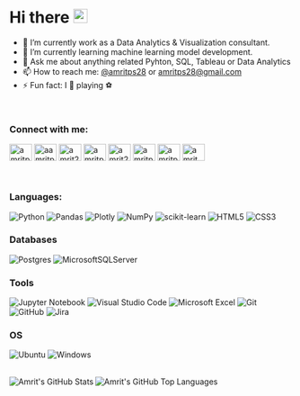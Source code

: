 # Hi there <img src="https://media.giphy.com/media/hvRJCLFzcasrR4ia7z/giphy.gif" width="25px">


- 🔭 I’m currently work as a Data Analytics & Visualization consultant.
- 🌱 I’m currently learning machine learning model development.
- 💬 Ask me about anything related Pyhton, SQL, Tableau or Data Analytics
- 📫 How to reach me: [@amritps28](https://twitter.com/amritps28) or amritps28@gmail.com
- ⚡ Fun fact: I 💙 playing ⚽
<!--
- 👯 I’m looking to collaborate on ...
- 🤔 I’m looking for help with ...
- 😄 Pronouns: 
-->

<br />

<h3 align="left">Connect with me:</h3>
<p align="left">
<a href="https://twitter.com/amritps28" target="blank"><img align="center" src="https://raw.githubusercontent.com/rahuldkjain/github-profile-readme-generator/master/src/images/icons/Social/twitter.svg" alt="amritps28" height="30" width="40" /></a>
<a href="https://linkedin.com/in/aamritpalsingh" target="blank"><img align="center" src="https://raw.githubusercontent.com/rahuldkjain/github-profile-readme-generator/master/src/images/icons/Social/linked-in-alt.svg" alt="aamritpalsingh" height="30" width="40" /></a>
<a href="https://kaggle.com/amrit2" target="blank"><img align="center" src="https://raw.githubusercontent.com/rahuldkjain/github-profile-readme-generator/master/src/images/icons/Social/kaggle.svg" alt="amrit2" height="30" width="40" /></a>
<a href="https://www.codechef.com/users/amritps" target="blank"><img align="center" src="https://cdn.jsdelivr.net/npm/simple-icons@3.1.0/icons/codechef.svg" alt="amritps" height="30" width="40" /></a>
<a href="https://www.hackerrank.com/amrit28" target="blank"><img align="center" src="https://raw.githubusercontent.com/rahuldkjain/github-profile-readme-generator/master/src/images/icons/Social/hackerrank.svg" alt="amrit28" height="30" width="40" /></a>
<a href="https://www.leetcode.com/amritps" target="blank"><img align="center" src="https://raw.githubusercontent.com/rahuldkjain/github-profile-readme-generator/master/src/images/icons/Social/leet-code.svg" alt="amritps" height="30" width="40" /></a>
<a href="https://www.hackerearth.com/amritps28" target="blank"><img align="center" src="https://raw.githubusercontent.com/rahuldkjain/github-profile-readme-generator/master/src/images/icons/Social/hackerearth.svg" alt="amritps28" height="30" width="40" /></a>
<a href="https://www.topcoder.com/members/amrit." target="blank"><img align="center" src="https://raw.githubusercontent.com/rahuldkjain/github-profile-readme-generator/master/src/images/icons/Social/topcoder.svg" alt="amrit." height="30" width="40" /></a>
</p>

<br />

### Languages:

![Python](https://img.shields.io/badge/python-3670A0?style=for-the-badge&logo=python&logoColor=ffdd54)
![Pandas](https://img.shields.io/badge/pandas-%23150458.svg?style=for-the-badge&logo=pandas&logoColor=white)
![Plotly](https://img.shields.io/badge/Plotly-%233F4F75.svg?style=for-the-badge&logo=plotly&logoColor=white)
![NumPy](https://img.shields.io/badge/numpy-%23013243.svg?style=for-the-badge&logo=numpy&logoColor=white)
![scikit-learn](https://img.shields.io/badge/scikit--learn-%23F7931E.svg?style=for-the-badge&logo=scikit-learn&logoColor=white)
![HTML5](https://img.shields.io/badge/html5-%23E34F26.svg?style=for-the-badge&logo=html5&logoColor=white)
![CSS3](https://img.shields.io/badge/css3-%231572B6.svg?style=for-the-badge&logo=css3&logoColor=white)
<!-- ![Julia](https://img.shields.io/badge/-Julia-9558B2?style=for-the-badge&logo=julia&logoColor=white) -->

### Databases
![Postgres](https://img.shields.io/badge/postgres-%23316192.svg?style=for-the-badge&logo=postgresql&logoColor=white)
![MicrosoftSQLServer](https://img.shields.io/badge/Microsoft%20SQL%20Sever-CC2927?style=for-the-badge&logo=microsoft%20sql%20server&logoColor=white)
<!-- ![MongoDB](https://img.shields.io/badge/MongoDB-%234ea94b.svg?style=for-the-badge&logo=mongodb&logoColor=white) -->

### Tools
![Jupyter Notebook](https://img.shields.io/badge/jupyter-%23FA0F00.svg?style=for-the-badge&logo=jupyter&logoColor=white)
![Visual Studio Code](https://img.shields.io/badge/Visual%20Studio%20Code-0078d7.svg?style=for-the-badge&logo=visual-studio-code&logoColor=white)
![Microsoft Excel](https://img.shields.io/badge/Microsoft_Excel-217346?style=for-the-badge&logo=microsoft-excel&logoColor=white)
![Git](https://img.shields.io/badge/git-%23F05033.svg?style=for-the-badge&logo=git&logoColor=white)
![GitHub](https://img.shields.io/badge/github-%23121011.svg?style=for-the-badge&logo=github&logoColor=white)
![Jira](https://img.shields.io/badge/jira-%230A0FFF.svg?style=for-the-badge&logo=jira&logoColor=white)
<!-- ![GitLab](https://img.shields.io/badge/gitlab-%23181717.svg?style=for-the-badge&logo=gitlab&logoColor=white)
 ![Docker](https://img.shields.io/badge/docker-%230db7ed.svg?style=for-the-badge&logo=docker&logoColor=white) -->

<!--
### Cloud Solutions
![AWS](https://img.shields.io/badge/AWS-%23FF9900.svg?style=for-the-badge&logo=amazon-aws&logoColor=white) 
![Google Cloud](https://img.shields.io/badge/GoogleCloud-%234285F4.svg?style=for-the-badge&logo=google-cloud&logoColor=white) 
![Azure](https://img.shields.io/badge/azure-%230072C6.svg?style=for-the-badge&logo=microsoftazure&logoColor=white)
![Heroku](https://img.shields.io/badge/heroku-%23430098.svg?style=for-the-badge&logo=heroku&logoColor=white)
-->

### OS
![Ubuntu](https://img.shields.io/badge/Ubuntu-E95420?style=for-the-badge&logo=ubuntu&logoColor=white)
![Windows](https://img.shields.io/badge/Windows-0078D6?style=for-the-badge&logo=windows&logoColor=white)

<br />

<div width="100%" height="100%">
  <img align="left" alt="Amrit's GitHub Stats" src="https://github-readme-stats.vercel.app/api?username=amritpsingh&show_icons=true&hide_border=true&theme=radical" />
  <img align="left" alt="Amrit's GitHub Top Languages" src="https://github-readme-stats.vercel.app/api/top-langs/?username=amritpsingh&hide_border=true&theme=radical" />
</div>
